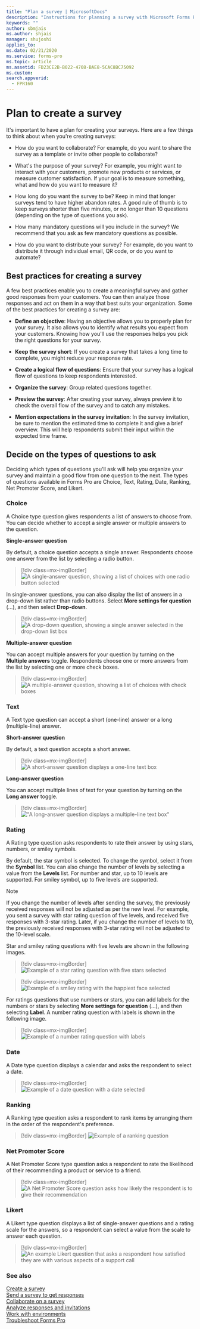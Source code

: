 ```yaml
---
title: "Plan a survey | MicrosoftDocs"
description: "Instructions for planning a survey with Microsoft Forms Pro"
keywords: ""
author: sbmjais
ms.author: shjais
manager: shujoshi
applies_to: 
ms.date: 02/21/2020
ms.service: forms-pro
ms.topic: article
ms.assetid: FD23CE2B-B022-4708-BAE8-5CAC8BC75092
ms.custom: 
search.appverid:
  - FPR160
---
```


# Plan to create a survey

It's important to have a plan for creating your surveys. Here are a few things to think about when you're creating surveys:

-   How do you want to collaborate? For example, do you want to share the survey as a template or invite other people to collaborate?

-   What's the purpose of your survey? For example, you might want to interact with your customers, promote new products or services, or measure customer satisfaction. If your goal is to measure something, what and how do you want to measure it?

-   How long do you want the survey to be? Keep in mind that longer surveys tend to have higher abandon rates. A good rule of thumb is to keep surveys shorter than five minutes, or no longer than 10 questions (depending on the type of questions you ask).

-   How many mandatory questions will you include in the survey? We recommend that you ask as few mandatory questions as possible.

-   How do you want to distribute your survey? For example, do you want to distribute it through individual email, QR code, or do you want to automate?

## Best practices for creating a survey

A few best practices enable you to create a meaningful survey and gather good responses from your customers. You can then analyze those responses and act on them in a way that best suits your organization. Some of the best practices for creating a survey are:

- **Define an objective**: Having an objective allows you to properly plan for your survey. It also allows you to identify what results you expect from your customers. Knowing how you'll use the responses helps you pick the right questions for your survey.

- **Keep the survey short**: If you create a survey that takes a long time to complete, you might reduce your response rate.

- **Create a logical flow of questions**: Ensure that your survey has a logical flow of questions to keep respondents interested.

- **Organize the survey**: Group related questions together.

- **Preview the survey**: After creating your survey, always preview it to check the overall flow of the survey and to catch any mistakes.

- **Mention expectations in the survey invitation**: In the survey invitation, be sure to mention the estimated time to complete it and give a brief overview. This will help respondents submit their input within the expected time frame.

## Decide on the types of questions to ask<a name="decide-the-question-type"></a>

Deciding which types of questions you'll ask will help you organize your survey and maintain a good flow from one question to the next. The types of questions available in Forms Pro are Choice, Text, Rating, Date, Ranking, Net Promoter Score, and Likert.

### Choice

A Choice type question gives respondents a list of answers to choose from. You can decide whether to accept a single answer or multiple answers to the question. 

**Single-answer question**

By default, a choice question accepts a single answer. Respondents choose one answer from the list by selecting a radio button.

> [!div class=mx-imgBorder]
> ![A single-answer question, showing a list of choices with one radio button selected](media/ques-radio-button.png "A single-answer question, showing a list of choices with one radio button selected")

In single-answer questions, you can also display the list of answers in a drop-down list rather than radio buttons. Select **More settings for question** (...), and then select **Drop-down**.

> [!div class=mx-imgBorder]
> ![A drop-down question, showing a single answer selected in the drop-down list box](media/ques-drop-down.png "A drop-down question, showing a single answer selected in the drop-down list box") 

**Multiple-answer question**

You can accept multiple answers for your question by turning on the **Multiple answers** toggle. Respondents choose one or more answers from the list by selecting one or more check boxes.

> [!div class=mx-imgBorder]
> ![A multiple-answer question, showing a list of choices with check boxes](media/ques-check-box.png "A multiple-answer question, showing a list of choices with check boxes")

### Text

A Text type question can accept a short (one-line) answer or a long (multiple-line) answer. 

**Short-answer question**

By default, a text question accepts a short answer.

> [!div class=mx-imgBorder]
> ![A short-answer question displays a one-line text box](media/ques-short-answer.png "A short-answer question displays a one-line text box")

**Long-answer question**

You can accept multiple lines of text for your question by turning on the **Long answer** toggle.

> [!div class=mx-imgBorder]
> !["A long-answer question displays a multiple-line text box"](media/ques-long-answer.png "A long-answer question displays a multiple-line text box")

### Rating

A Rating type question asks respondents to rate their answer by using stars, numbers, or smiley symbols. 

By default, the star symbol is selected. To change the symbol, select it from the **Symbol** list. You can also change the number of levels by selecting a value from the **Levels** list. For number and star, up to 10 levels are supported. For smiley symbol, up to five levels are supported.

> [!NOTE]
> If you change the number of levels after sending the survey, the previously received responses will not be adjusted as per the new level. For example, you sent a survey with star rating question of five levels, and received five responses with 3-star rating. Later, if you change the number of levels to 10, the previously received responses with 3-star rating will not be adjusted to the 10-level scale.
  
Star and smiley rating questions with five levels are shown in the following images. 

> [!div class=mx-imgBorder]
> ![Example of a star rating question with five stars selected](media/ques-rating-star.png "Example of a star rating question with five stars selected") 

> [!div class=mx-imgBorder]
> ![Example of a smiley rating with the happiest face selected](media/ques-rating-smiley.png "Example of a smiley rating with the happiest face selected") 

For ratings questions that use numbers or stars, you can add labels for the numbers or stars by selecting **More settings for question** (...), and then selecting **Label**. A number rating question with labels is shown in the following image.

> [!div class=mx-imgBorder]
> ![Example of a number rating question with labels](media/ques-rating-number.png "Example of a number rating question with labels")

### Date

A Date type question displays a calendar and asks the respondent to select a date.

> [!div class=mx-imgBorder]
> ![Example of a date question with a date selected](media/ques-date.png "Example of a date question with a date selected")

### Ranking

A Ranking type question asks a respondent to rank items by arranging them in the order of the respondent's preference.

> [!div class=mx-imgBorder]
> ![Example of a ranking question](media/ques-ranking.png "Example of a ranking question")

### Net Promoter Score

A Net Promoter Score type question asks a respondent to rate the likelihood of their recommending a product or service to a friend.

> [!div class=mx-imgBorder]
> ![A Net Promoter Score question asks how likely the respondent is to give their recommendation](media/ques-nps.png "A Net Promoter Score question asks how likely the respondent is to give their recommendation")

### Likert

A Likert type question displays a list of single-answer questions and a rating scale for the answers, so a respondent can select a value from the scale to answer each question.

> [!div class=mx-imgBorder]
> ![An example Likert question that asks a respondent how satisfied they are with various aspects of a support call](media/ques-likert.png "An example Likert question that asks a respondent how satisfied they are with various aspects of a support call")

### See also

[Create a survey](create-survey.md)<br>
[Send a survey to get responses](send-survey.md) <br>
[Collaborate on a survey](collaborate-survey.md) <br>
[Analyze responses and invitations](analyze-responses-invites.md) <br>
[Work with environments](choose-environment.md)<br>
[Troubleshoot Forms Pro](troubleshoot.md)